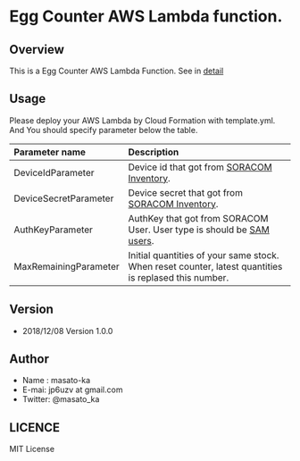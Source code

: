 # Egg Counter AWS Lambda function.


## Overview 

This is a Egg Counter AWS Lambda Function.
See in [detail](http://masato-ka.hatenablog.com/entry/2018/12/08/112034) 


## Usage

Please deploy your AWS Lambda by Cloud Formation with template.yml.
And You should specify parameter below the table.

| Parameter name| Description  |
|:--------------|:-------------|
|DeviceIdParameter|Device id that got from [SORACOM Inventory](https://soracom.jp/services/inventory/).|
|DeviceSecretParameter|Device secret that got from [SORACOM Inventory](https://soracom.jp/services/inventory/).|
|AuthKeyParameter|AuthKey that got from SORACOM User. User type is should be [SAM users](https://blog.soracom.jp/blog/2016/01/27/soracom-access-management/).|
|MaxRemainingParameter| Initial quantities of your same stock. When reset counter, latest quantities is replased this number.|


## Version
      
* 2018/12/08  Version 1.0.0
     

## Author

 * Name : masato-ka
 * E-mai: jp6uzv at gmail.com
 * Twitter: @masato_ka

## LICENCE

MIT License
